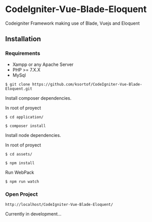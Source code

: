 # CodeIgniter-Vue-Blade-Eloquent
Codeigniter Framework making use of Blade, Vuejs and Eloquent


## Installation
### Requirements
* Xampp or any Apache Server
* PHP >= 7.X.X
* MySql

`$ git clone https://github.com/ksortof/CodeIgniter-Vue-Blade-Eloquent.git`

Install composer dependencies.

In root of proyect

`$ cd application/`

`$ composer install`

Install node dependencies.

In root of proyect

`$ cd assets/`

`$ npm install`

Run WebPack

`$ npm run watch`

### Open Project
`http://localhost/CodeIgniter-Vue-Blade-Eloquent/`

Currently in development...
